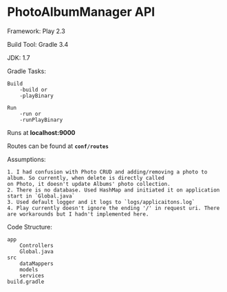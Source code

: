 # PhotoAlbumManager API

Framework: Play 2.3

Build Tool: Gradle 3.4

JDK: 1.7


Gradle Tasks:

    Build
        -build or
        -playBinary

    Run
        -run or
        -runPlayBinary


Runs at **localhost:9000**

Routes can be found at **`conf/routes`**


Assumptions:

    1. I had confusion with Photo CRUD and adding/removing a photo to album. So currently, when delete is directly called
    on Photo, it doesn't update Albums' photo collection.
    2. There is no database. Used HashMap and initiated it on application start in `Global.java`
    3. Used default logger and it logs to `logs/applicaitons.log`
    4. Play currently doesn't ignore the ending '/' in request uri. There are workarounds but I hadn't implemented here.



Code Structure:

    app
        Controllers
        Global.java
    src
        dataMappers
        models
        services
    build.gradle


